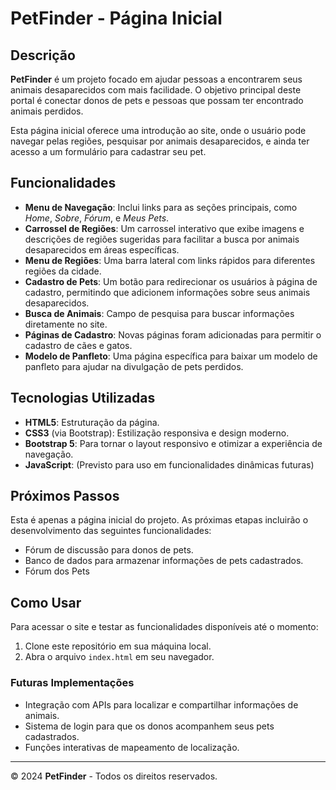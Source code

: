 # PetFinder - Página Inicial

## Descrição

**PetFinder** é um projeto focado em ajudar pessoas a encontrarem seus animais desaparecidos com mais facilidade. O objetivo principal deste portal é conectar donos de pets e pessoas que possam ter encontrado animais perdidos.

Esta página inicial oferece uma introdução ao site, onde o usuário pode navegar pelas regiões, pesquisar por animais desaparecidos, e ainda ter acesso a um formulário para cadastrar seu pet.

## Funcionalidades

- **Menu de Navegação**: Inclui links para as seções principais, como _Home_, _Sobre_, _Fórum_, e _Meus Pets_.
- **Carrossel de Regiões**: Um carrossel interativo que exibe imagens e descrições de regiões sugeridas para facilitar a busca por animais desaparecidos em áreas específicas.
- **Menu de Regiões**: Uma barra lateral com links rápidos para diferentes regiões da cidade.
- **Cadastro de Pets**: Um botão para redirecionar os usuários à página de cadastro, permitindo que adicionem informações sobre seus animais desaparecidos.
- **Busca de Animais**: Campo de pesquisa para buscar informações diretamente no site.
- **Páginas de Cadastro**: Novas páginas foram adicionadas para permitir o cadastro de cães e gatos.
- **Modelo de Panfleto**: Uma página específica para baixar um modelo de panfleto para ajudar na divulgação de pets perdidos.

## Tecnologias Utilizadas

- **HTML5**: Estruturação da página.
- **CSS3** (via Bootstrap): Estilização responsiva e design moderno.
- **Bootstrap 5**: Para tornar o layout responsivo e otimizar a experiência de navegação.
- **JavaScript**: (Previsto para uso em funcionalidades dinâmicas futuras)

## Próximos Passos

Esta é apenas a página inicial do projeto. As próximas etapas incluirão o desenvolvimento das seguintes funcionalidades:

- Fórum de discussão para donos de pets.
- Banco de dados para armazenar informações de pets cadastrados.
- Fórum dos Pets

## Como Usar

Para acessar o site e testar as funcionalidades disponíveis até o momento:

1. Clone este repositório em sua máquina local.
2. Abra o arquivo `index.html` em seu navegador.

### Futuras Implementações

- Integração com APIs para localizar e compartilhar informações de animais.
- Sistema de login para que os donos acompanhem seus pets cadastrados.
- Funções interativas de mapeamento de localização.

---

© 2024 **PetFinder** - Todos os direitos reservados.
